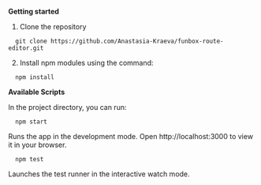 **Getting started**

1. Clone the repository

```
  git clone https://github.com/Anastasia-Kraeva/funbox-route-editor.git
```

2. Install npm modules using the command:

```
  npm install
```

**Available Scripts**

In the project directory, you can run:

```
  npm start
```

Runs the app in the development mode. Open http://localhost:3000 to view it in your browser.

```
  npm test
```

Launches the test runner in the interactive watch mode.